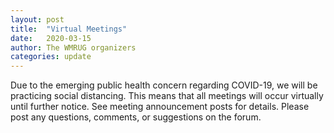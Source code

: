 ```yaml
---
layout: post
title:  "Virtual Meetings"
date:   2020-03-15
author: The WMRUG organizers
categories: update
---
```


Due to the emerging public health concern regarding COVID-19, we will be
practicing social distancing. This means that all meetings will occur virtually
until further notice. See meeting announcement posts for details. Please post
any questions, comments, or suggestions on the forum.
